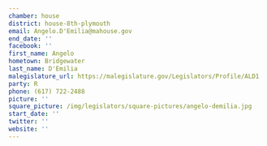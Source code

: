 ```yaml
---
chamber: house
district: house-8th-plymouth
email: Angelo.D'Emilia@mahouse.gov
end_date: ''
facebook: ''
first_name: Angelo
hometown: Bridgewater
last_name: D'Emilia
malegislature_url: https://malegislature.gov/Legislators/Profile/ALD1
party: R
phone: (617) 722-2488
picture: ''
square_picture: /img/legislators/square-pictures/angelo-demilia.jpg
start_date: ''
twitter: ''
website: ''
---
```

